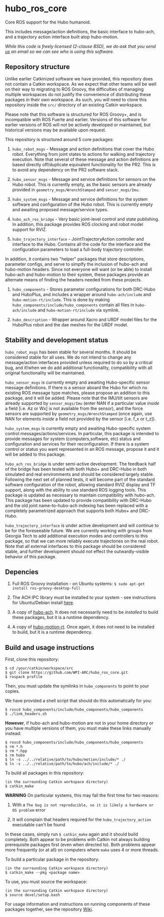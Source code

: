 hubo_ros_core
=============

Core ROS support for the Hubo humanoid.

This includes message/action definitions, the basic interface to hubo-ach, and a trajectory action interface built atop hubo-motion.

*While this code is freely licensed (2-clause BSD), we do ask that you send [us](mailto:calder.pg@gmail.com) an email so we can see who is using this software.*

Repository structure
--------------------
Unlike earlier Catkinized software we have provided, this repository does not contain a Catkin workspace. As we expect that other teams will be well on their way to migrating to ROS Groovy, the difficulties of managing multiple workspaces do not justify the convenience of distributing these packages in their own workspace. As such, you will need to clone this repository inside the `src/` directory of an existing Catkin workspace.

Please note that this software is structured for ROS Groovy+, and is incompatible with ROS Fuerte and earlier. Versions of this software for earlier versions of ROS will not be actively developed or maintained, but historical versions may be available upon request.

This repository is structured around 5 core packages:

1.  `hubo_robot_msgs` - Message and action definitions that cover the Hubo robot. Everything from joint states to actions for walking and trajectory execution. Note that several of these message and action definitions are based directly off/duplicate equivalent functionality for the PR2. This is to avoid any dependency on the PR2 software stack.

2.  `hubo_sensor_msgs` - Message and service definitions for sensors on the Hubo robot. This is currently empty, as the basic sensors are already provided in `geometry_msgs/WrenchStamped` and `sensor_msgs/Imu`.

3.  `hubo_system_msgs` - Message and service definitions for the system software and configuration of the Hubo robot. This is currently empty and awaiting proposed message/service types.

4.  `hubo_ach_ros_bridge` - Very basic joint-level control and state publishing. In addition, this package provides ROS clocking and robot model support for RVIZ.

5.  `hubo_trajectory_interface` - JointTrajectoryAction controller and interface to the Hubo. Contains all the code for the interface and the configuration parameters to load a full-body trajectory controller.

In addition, it contains two "helper" packages that store descriptions, parameter configs, and serve to simplfy the inclusion of hubo-ach and hubo-motion headers. Since not everyone will want (or be able) to install hubo-ach and hubo-motion to their system, these packages provide an alternate means of finding the headers needed from these projects.

1.  `hubo_components` - Stores parameter configurations for both DRC-Hubo and HuboPlus, and includes a wrapper around `hubo-ach/include` and `hubo-motion-rt/include`. This is done by making `hubo_components/include/hubo_components` contain all files in `hubo-ach/include` and `hubo-motion-rt/include` via symlink.

2.  `hubo_description` - Wrapper around Xacro and URDF model files for the HuboPlus robot and the dae meshes for the URDF model.

Stability and development status
--------------------------------
`hubo_robot_msgs` has been stable for several months. It should be considered stable for all uses. We do not intend to change any message/action interfaces provided unless required to do so by a critical bug, and if/when we do add additional functionality, compatibility with all original functionality will be maintained.

`hubo_sensor_msgs` is currently empty and awaiting Hubo-specific sensor message definitions. If there is a sensor aboard the Hubo for which no existing ROS message type matches, please propose an addition to this package, and it will be added. Please note that the IMU/tilt sensors are already supported by `sensor_msgs/Imu` (enter NAN if a particular value *inside* a field [i.e. Az or Wx] is not available from the sensor), and the force sensors are supported by `geometry_msgs/WrenchStamped` (once again, use NAN for elements *inside* a field not provided by the sensor [i.e. f_x or t_z]).

`hubo_system_msgs` is currently empty and awaiting Hubo-specific system control messages/actions/services. In particular, this package is intended to provide messages for system (computers,software, etc) status and configuration and services for their reconfiguration. If there is a system control or status you want represented in an ROS message, propose it and it will be added to this package.

`hubo_ach_ros_bridge` is under semi-active development. The feedback half of the bridge has been tested with both Hubo+ and DRC-Hubo in both simulated and real environments and should be considered largely stable. Following the next set of planned tests, it will become part of the standard software configuration of the robot, allowing standard RVIZ display and TF support, along with the ability to use standard ROS logging tools. This package is updated as necessary to maintain compatibility with hubo-ach. This package has been updated to provide compatibility with DRC-Hubo and the old joint name-to-hubo-ach indexing has been replaced with a completely parametrized approach that supports both Hubo+ and DRC-Hubo.

`hubo_trajectory_interface` is under active development and will continue to be for the foreseeable future. We are currently working with groups from Georgia Tech to add additional execution modes and controllers to this package, so that we can more reliably execute trajectories on the real robot. Note that all external interfaces to this package should be considered stable, and further development should not effect the outwardly-visible behavior of this package.

Depencies
---------
1.  Full ROS Groovy installation - on Ubuntu systems: `$ sudo apt-get install ros-groovy-desktop-full`

2.  The ACH IPC library must be installed to your system - see instructions for Ubuntu/Debian install [here](http://www.golems.org/projects/ach.html).

3.  A copy of [hubo-ach](https://github.com/hubo/hubo-ach). It does not necessarily need to be *installed* to build these packages, but it is a runtime dependency.

4.  A copy of [hubo-motion-rt](https://github.com/hubo/hubo-motion-rt). Once again, it does not need to be installed to build, but it is a runtime dependency.

Build and usage instructions
----------------------------
First, clone this repository:
```
$ cd /your/catkin/workspace/src
$ git clone https://github.com/WPI-ARC/hubo_ros_core.git
$ rospack profile
```
Then, you must update the symlinks in `hubo_components` to point to your copies.

We have provided a shell script that should do this automatically for you:
```
$ roscd hubo_components/include/hubo_components/hubo_components
$ ./link_headers.sh
```
**However**, if hubo-ach and hubo-motion are not in your home directory or you have multiple versions of them, you must make these links manually instead:
```
$ roscd hubo_components/include/hubo_components/hubo_components
$ rm *.h
$ rm *.hpp
$ rm hubo
$ ln -s ../../relative/path/to/hubo/motion/include/* ./
$ ln -s ../../relative/path/to/hubo/ach/include/* ./
```
To build all packages in this repository:

```
(in the surrounding Catkin workspace directory)
$ catkin_make
```
**WARNING** On particular systems, this may fail the first time for two reasons:

1.  With a `The bug is not reproducible, so it is likely a hardware or OS problem` error

2.  It will complain that headers required for the `hubo_trajectory_action` executable can't be found

In these cases, simply run `$ catkin_make` again and it should build completely. Both appear to be problems with Catkin not always building prerequisite packages first (even when directed to). Both problems appear more frequently (or at all) on computers where `make` uses 4 or more threads.

To build a particular package in the repository:

```
(in the surrounding Catkin workspace directory)
$ catkin_make --pkg <package name>
```
To use, you must source the workspace:

```
(in the surrounding Catkin workspace directory)
$ source devel/setup.bash
```

For usage information and instructions on running components of these packages together, see the repository [Wiki](https://github.com/WPI-ARC/hubo_ros_core/wiki).
